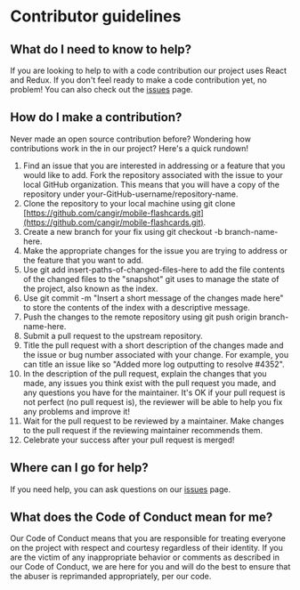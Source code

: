 # Contributor guidelines

## What do I need to know to help?

If you are looking to help to with a code contribution our project uses React and Redux. If you don't feel ready to make a code contribution yet, no problem! You can also check out the [issues](https://github.com/cangir/mobile-flashcards/issues) page.

## How do I make a contribution?

Never made an open source contribution before? Wondering how contributions work in the in our project? Here's a quick rundown!

1. Find an issue that you are interested in addressing or a feature that you would like to add.
   Fork the repository associated with the issue to your local GitHub organization. This means that you will have a copy of the repository under your-GitHub-username/repository-name.
2. Clone the repository to your local machine using git clone [https://github.com/cangir/mobile-flashcards.git](https://github.com/cangir/mobile-flashcards.git).
3. Create a new branch for your fix using git checkout -b branch-name-here.
4. Make the appropriate changes for the issue you are trying to address or the feature that you want to add.
5. Use git add insert-paths-of-changed-files-here to add the file contents of the changed files to the "snapshot" git uses to manage the state of the project, also known as the index.
6. Use git commit -m "Insert a short message of the changes made here" to store the contents of the index with a descriptive message.
7. Push the changes to the remote repository using git push origin branch-name-here.
8. Submit a pull request to the upstream repository.
9. Title the pull request with a short description of the changes made and the issue or bug number associated with your change. For example, you can title an issue like so "Added more log outputting to resolve #4352".
10. In the description of the pull request, explain the changes that you made, any issues you think exist with the pull request you made, and any questions you have for the maintainer. It's OK if your pull request is not perfect (no pull request is), the reviewer will be able to help you fix any problems and improve it!
11. Wait for the pull request to be reviewed by a maintainer.
    Make changes to the pull request if the reviewing maintainer recommends them.
12. Celebrate your success after your pull request is merged!

## Where can I go for help?

If you need help, you can ask questions on our [issues](https://github.com/cangir/mobile-flashcards/issues) page.

## What does the Code of Conduct mean for me?

Our Code of Conduct means that you are responsible for treating everyone on the project with respect and courtesy regardless of their identity. If you are the victim of any inappropriate behavior or comments as described in our Code of Conduct, we are here for you and will do the best to ensure that the abuser is reprimanded appropriately, per our code.
